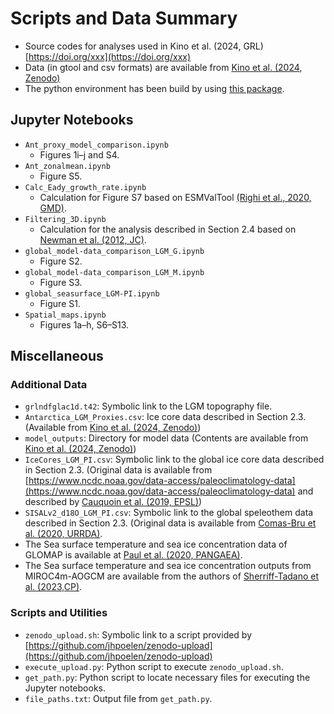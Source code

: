 # Scripts and Data Summary
- Source codes for analyses used in Kino et al. (2024, GRL) [https://doi.org/xxx](https://doi.org/xxx)
- Data (in gtool and csv formats) are available from [Kino et al. (2024, Zenodo)](https://doi.org/10.5281/zenodo.10867605)
- The python environment has been build by using [this package](https://github.com/kanonundgigue/virtual_env.git).

## Jupyter Notebooks
- `Ant_proxy_model_comparison.ipynb`
    - Figures 1i–j and S4.
- `Ant_zonalmean.ipynb`
    - Figure S5.
- `Calc_Eady_growth_rate.ipynb`
    - Calculation for Figure S7 based on ESMValTool [(Righi et al., 2020, GMD)](https://gmd.copernicus.org/articles/13/1179/2020/). 
- `Filtering_3D.ipynb`
    - Calculation for the analysis described in Section 2.4 based on [Newman et al. (2012, JC)](https://journals.ametsoc.org/view/journals/clim/25/21/jcli-d-11-00665.1.xml).
- `global_model-data_comparison_LGM_G.ipynb`
    - Figure S2.
- `global_model-data_comparison_LGM_M.ipynb`
    - Figure S3.
- `global_seasurface_LGM-PI.ipynb`
    - Figure S1.
- `Spatial_maps.ipynb`
    - Figures 1a–h, S6–S13.

## Miscellaneous
### Additional Data
- `grlndfglac1d.t42`: Symbolic link to the LGM topography file.
- `Antarctica_LGM_Proxies.csv`: Ice core data described in Section 2.3. (Available from [Kino et al. (2024, Zenodo)](https://zenodo.org/doi/10.5281/zenodo.7582875))
- `model_outputs`: Directory for model data (Contents are available from [Kino et al. (2024, Zenodo)](https://zenodo.org/doi/10.5281/zenodo.7582875))
- `IceCores_LGM_PI.csv`: Symbolic link to the global ice core data described in Section 2.3. (Original data is available from [https://www.ncdc.noaa.gov/data-access/paleoclimatology-data](https://www.ncdc.noaa.gov/data-access/paleoclimatology-data) and described by [Cauquoin et al. (2019, EPSL)](https://www.sciencedirect.com/science/article/pii/S0012821X19304236?via%3Dihub))
- `SISALv2_d18O_LGM_PI.csv`: Symbolic link to the global speleothem data described in Section 2.3. (Original data is available from [Comas-Bru et al. (2020, URRDA)](https://researchdata.reading.ac.uk/256/).
- The Sea surface temperature and sea ice concentration data of GLOMAP is available at [Paul et al. (2020, PANGAEA)](https://doi.pangaea.de/10.1594/PANGAEA.923262).
- The Sea surface temperature and sea ice concentration outputs from MIROC4m-AOGCM are available from the authors of [Sherriff-Tadano et al. (2023,CP)](https://journals.ametsoc.org/view/journals/clim/aop/JCLI-D-22-0221.1/JCLI-D-22-0221.1.xml).
  
### Scripts and Utilities
- `zenodo_upload.sh`: Symbolic link to a script provided by [https://github.com/jhpoelen/zenodo-upload](https://github.com/jhpoelen/zenodo-upload)
- `execute_upload.py`: Python script to execute `zenodo_upload.sh`.
- `get_path.py`: Python script to locate necessary files for executing the Jupyter notebooks.
- `file_paths.txt`: Output file from `get_path.py`.